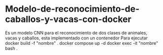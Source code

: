 # Modelo-de-reconocimiento-de-caballos-y-vacas-con-docker
Es un modelo CNN para el reconocimiento de dos clases de animales, vacas y caballos, esta implementado con un contenedor 
Para ejecutar
docker build -f "nombre" .
docker compose up -d
docker exec -it "nombre" bash .
